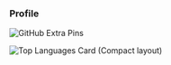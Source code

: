 ### Profile
![GitHub Extra Pins](https://github-readme-stats.vercel.app/api/pin/?username=zizi4n5&repo=homebridge-switchbot-for-mac)

![Top Languages Card (Compact layout)](https://github-readme-stats.vercel.app/api/top-langs/?username=zizi4n5&layout=compact)


<!--
**Toshiyana/Toshiyana** is a ✨ _special_ ✨ repository because its `README.md` (this file) appears on your GitHub profile.

Here are some ideas to get you started:

- 🔭 I’m currently working on ...
- 🌱 I’m currently learning ...
- 👯 I’m looking to collaborate on ...
- 🤔 I’m looking for help with ...
- 💬 Ask me about ...
- 📫 How to reach me: ...
- 😄 Pronouns: ...
- ⚡ Fun fact: ...
-->

